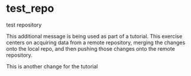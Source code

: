 # test_repo
test repository

This additional message is being used as part of a tutorial. This exercise centers on acquiring data from a remote repository, merging the changes onto the local repo, and then pushing those changes onto the remote repository.

This is another change for the tutorial

